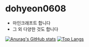 # dohyeon0608
- 마인크래프트 합니다
- 그 외 다양한 것도 합니다

[![Anurag's GitHub stats](https://github-readme-stats.vercel.app/api?username=dohyeon0608&theme=radical)](https://github.com/anuraghazra/github-readme-stats)
[![Top Langs](https://github-readme-stats.vercel.app/api/top-langs/?username=dohyeon0608)](https://github.com/anuraghazra/github-readme-stats)


<!---
dohyeon0608/dohyeon0608 is a ✨ special ✨ repository because its `README.md` (this file) appears on your GitHub profile.
You can click the Preview link to take a look at your changes.
--->
